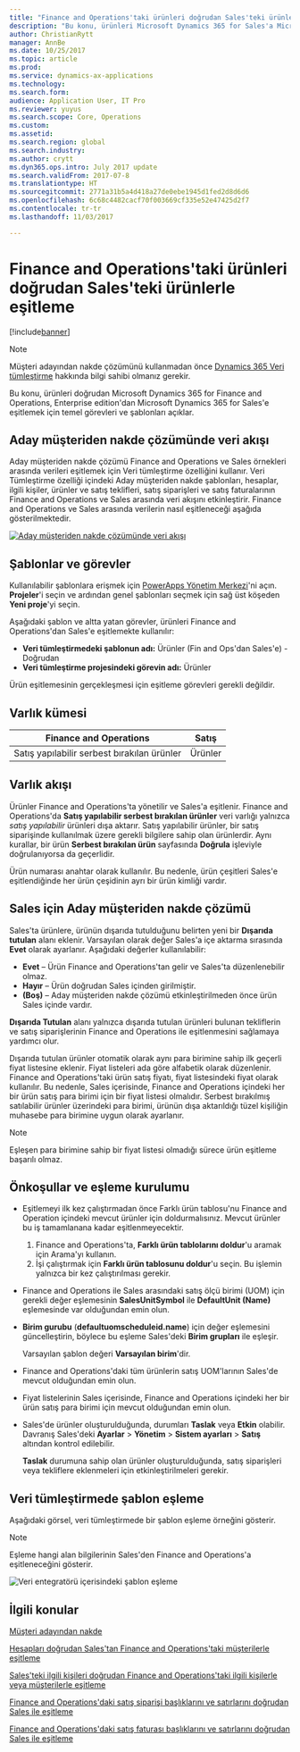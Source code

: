 ```yaml
---
title: "Finance and Operations'taki ürünleri doğrudan Sales'teki ürünlerle eşitleme"
description: "Bu konu, ürünleri Microsoft Dynamics 365 for Sales'a Microsoft Dynamics 365 for Finance and Operations, Enterprise edition'dan eşitlemek için altta yatan görevleri ve şablonları açıklar."
author: ChristianRytt
manager: AnnBe
ms.date: 10/25/2017
ms.topic: article
ms.prod: 
ms.service: dynamics-ax-applications
ms.technology: 
ms.search.form: 
audience: Application User, IT Pro
ms.reviewer: yuyus
ms.search.scope: Core, Operations
ms.custom: 
ms.assetid: 
ms.search.region: global
ms.search.industry: 
ms.author: crytt
ms.dyn365.ops.intro: July 2017 update
ms.search.validFrom: 2017-07-8
ms.translationtype: HT
ms.sourcegitcommit: 2771a31b5a4d418a27de0ebe1945d1fed2d8d6d6
ms.openlocfilehash: 6c68c4482cacf70f003669cf335e52e47425d2f7
ms.contentlocale: tr-tr
ms.lasthandoff: 11/03/2017

---
```


# <a name="synchronize-products-directly-from-finance-and-operations-to-products-in-sales"></a>Finance and Operations'taki ürünleri doğrudan Sales'teki ürünlerle eşitleme

[!include[banner](../includes/banner.md)]

> [!NOTE]
> Müşteri adayından nakde çözümünü kullanmadan önce [Dynamics 365 Veri tümleştirme](/common-data-service/entity-reference/dynamics-365-integration) hakkında bilgi sahibi olmanız gerekir.

Bu konu, ürünleri doğrudan Microsoft Dynamics 365 for Finance and Operations, Enterprise edition'dan Microsoft Dynamics 365 for Sales'e eşitlemek için temel görevleri ve şablonları açıklar.

## <a name="data-flow-in-prospect-to-cash"></a>Aday müşteriden nakde çözümünde veri akışı

Aday müşteriden nakde çözümü Finance and Operations ve Sales örnekleri arasında verileri eşitlemek için Veri tümleştirme özelliğini kullanır. Veri Tümleştirme özelliği içindeki Aday müşteriden nakde şablonları, hesaplar, ilgili kişiler, ürünler ve satış teklifleri, satış siparişleri ve satış faturalarının Finance and Operations ve Sales arasında veri akışını etkinleştirir. Finance and Operations ve Sales arasında verilerin nasıl eşitleneceği aşağıda gösterilmektedir.

[![Aday müşteriden nakde çözümünde veri akışı](./media/prospect-to-cash-data-flow.png)](./media/prospect-to-cash-data-flow.png)

## <a name="templates-and-tasks"></a>Şablonlar ve görevler

Kullanılabilir şablonlara erişmek için [PowerApps Yönetim Merkezi](https://preview.admin.powerapps.com/dataintegration)'ni açın. **Projeler**'i seçin ve ardından genel şablonları seçmek için sağ üst köşeden **Yeni proje**'yi seçin.

Aşağıdaki şablon ve altta yatan görevler, ürünleri Finance and Operations'dan Sales'e eşitlemekte kullanılır:

- **Veri tümleştirmedeki şablonun adı:** Ürünler (Fin and Ops'dan Sales'e) - Doğrudan
- **Veri tümleştirme projesindeki görevin adı:** Ürünler

Ürün eşitlemesinin gerçekleşmesi için eşitleme görevleri gerekli değildir.

## <a name="entity-set"></a>Varlık kümesi

| Finance and Operations     | Satış    |
|----------------------------|----------|
| Satış yapılabilir serbest bırakılan ürünler | Ürünler |

## <a name="entity-flow"></a>Varlık akışı

Ürünler Finance and Operations'ta yönetilir ve Sales'a eşitlenir. Finance and Operations'da **Satış yapılabilir serbest bırakılan ürünler** veri varlığı yalnızca *satış yapılabilir* ürünleri dışa aktarır. Satış yapılabilir ürünler, bir satış siparişinde kullanılmak üzere gerekli bilgilere sahip olan ürünlerdir. Aynı kurallar, bir ürün **Serbest bırakılan ürün** sayfasında **Doğrula** işleviyle doğrulanıyorsa da geçerlidir.

Ürün numarası anahtar olarak kullanılır. Bu nedenle, ürün çeşitleri Sales'e eşitlendiğinde her ürün çeşidinin ayrı bir ürün kimliği vardır.

## <a name="prospect-to-cash-solution-for-sales"></a>Sales için Aday müşteriden nakde çözümü

Sales'ta ürünlere, ürünün dışarıda tutulduğunu belirten yeni bir **Dışarıda tutulan** alanı eklenir. Varsayılan olarak değer Sales'a içe aktarma sırasında **Evet** olarak ayarlanır. Aşağıdaki değerler kullanılabilir:

- **Evet** – Ürün Finance and Operations'tan gelir ve Sales'ta düzenlenebilir olmaz.
- **Hayır** – Ürün doğrudan Sales içinden girilmiştir.
- **(Boş)** – Aday müşteriden nakde çözümü etkinleştirilmeden önce ürün Sales içinde vardır.

**Dışarıda Tutulan** alanı yalnızca dışarıda tutulan ürünleri bulunan tekliflerin ve satış siparişlerinin Finance and Operations ile eşitlenmesini sağlamaya yardımcı olur.

Dışarıda tutulan ürünler otomatik olarak aynı para birimine sahip ilk geçerli fiyat listesine eklenir. Fiyat listeleri ada göre alfabetik olarak düzenlenir. Finance and Operations'taki ürün satış fiyatı, fiyat listesindeki fiyat olarak kullanılır. Bu nedenle, Sales içerisinde, Finance and Operations içindeki her bir ürün satış para birimi için bir fiyat listesi olmalıdır. Serbest bırakılmış satılabilir ürünler üzerindeki para birimi, ürünün dışa aktarıldığı tüzel kişiliğin muhasebe para birimine uygun olarak ayarlanır.

> [!NOTE]
> Eşleşen para birimine sahip bir fiyat listesi olmadığı sürece ürün eşitleme başarılı olmaz.

## <a name="preconditions-and-mapping-setup"></a>Önkoşullar ve eşleme kurulumu

- Eşitlemeyi ilk kez çalıştırmadan önce Farklı ürün tablosu'nu Finance and Operation içindeki mevcut ürünler için doldurmalısınız. Mevcut ürünler bu iş tamamlanana kadar eşitlenmeyecektir.

    1. Finance and Operations'ta, **Farklı ürün tablolarını doldur**'u aramak için Arama'yı kullanın.
    2. İşi çalıştırmak için **Farklı ürün tablosunu doldur**'u seçin. Bu işlemin yalnızca bir kez çalıştırılması gerekir.

- Finance and Operations ile Sales arasındaki satış ölçü birimi (UOM) için gerekli değer eşlemesinin **SalesUnitSymbol** ile **DefaultUnit (Name)** eşlemesinde var olduğundan emin olun.
- **Birim gurubu** (**defaultuomscheduleid.name**) için değer eşlemesini güncelleştirin, böylece bu eşleme Sales'deki **Birim grupları** ile eşleşir.

    Varsayılan şablon değeri **Varsayılan birim**'dir.

- Finance and Operations'daki tüm ürünlerin satış UOM'larının Sales'de mevcut olduğundan emin olun.
- Fiyat listelerinin Sales içerisinde, Finance and Operations içindeki her bir ürün satış para birimi için mevcut olduğundan emin olun.
- Sales'de ürünler oluşturulduğunda, durumları **Taslak** veya **Etkin** olabilir. Davranış Sales'deki **Ayarlar** > **Yönetim** > **Sistem ayarları** > **Satış** altından kontrol edilebilir.

    **Taslak** durumuna sahip olan ürünler oluşturulduğunda, satış siparişleri veya tekliflere eklenmeleri için etkinleştirilmeleri gerekir.

## <a name="template-mapping-in-data-integration"></a>Veri tümleştirmede şablon eşleme

Aşağıdaki görsel, veri tümleştirmede bir şablon eşleme örneğini gösterir. 

> [!NOTE]
> Eşleme hangi alan bilgilerinin Sales'den Finance and Operations'a eşitleneceğini gösterir.

![Veri entegratörü içerisindeki şablon eşleme](./media/products-direct-template-mapping-data-integrator-1.png)


## <a name="related-topics"></a>İlgili konular

[Müşteri adayından nakde](prospect-to-cash.md)

[Hesapları doğrudan Sales'tan Finance and Operations'taki müşterilerle eşitleme](accounts-template-mapping-direct.md)

[Sales'teki ilgili kişileri doğrudan Finance and Operations'taki ilgili kişilerle veya müşterilerle eşitleme](contacts-template-mapping-direct.md)

[Finance and Operations'daki satış siparişi başlıklarını ve satırlarını doğrudan Sales ile eşitleme](sales-order-template-mapping-direct.md)

[Finance and Operations'daki satış faturası başlıklarını ve satırlarını doğrudan Sales ile eşitleme](sales-invoice-template-mapping-direct.md)




